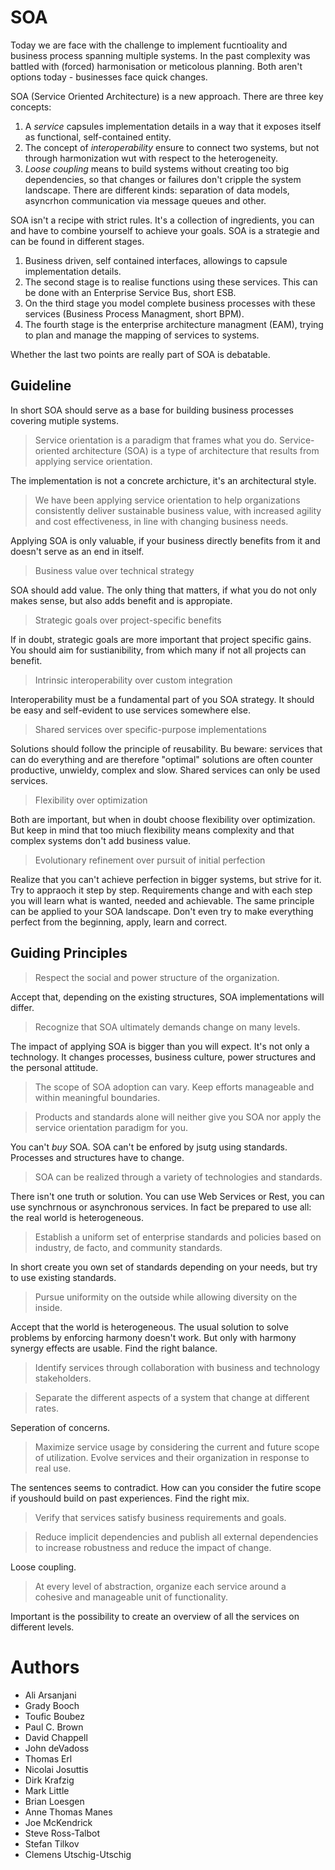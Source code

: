 # SOA

Today we are face with the challenge to implement fucntioality and business process spanning multiple systems. In the past complexity was battled with (forced) harmonisation or meticolous planning. Both aren't options today - businesses face quick changes.

SOA (Service Oriented Architecture) is a new approach. There are three key concepts:
1. A *service* capsules implementation details in a way that it exposes itself as functional, self-contained entity.
2. The concept of *interoperability* ensure to connect two systems, but not through harmonization wut with respect to the heterogeneity. 
3. *Loose coupling* means to build systems without creating too big dependencies, so that changes or failures don't cripple the system landscape. There are different kinds: separation of data models, asyncrhon communication via message queues and other.

SOA isn't a recipe with strict rules. It's a collection of ingredients, you can and have to combine yourself to achieve your goals. SOA is a strategie and can be found in different stages.

1. Business driven, self contained interfaces, allowings to capsule implementation details.
2. The second stage is to realise functions using these services. This can be done with an Enterprise Service Bus, short ESB.
3. On the third stage you model complete business processes with these services (Business Process Managment, short BPM).
4. The fourth stage is the enterprise architecture managment (EAM), trying to plan and manage the mapping of services to systems.

Whether the last two points are really part of SOA is debatable.

## Guideline

In short SOA should serve as a base for building business processes covering mutiple systems.

> Service orientation is a paradigm that frames what you do.
> Service-oriented architecture (SOA) is a type of architecture that results from applying service orientation.

The implementation is not a concrete archicture, it's an architectural style.

> We have been applying service orientation to help organizations consistently deliver sustainable business value, with increased agility and cost effectiveness, in line with changing business needs.

Applying SOA is only valuable, if your business directly benefits from it and doesn't serve as an end in itself.

> Business value over technical strategy

SOA should add value. The only thing that matters, if what you do not only makes sense, but also adds benefit and is appropiate.

> Strategic goals over project-specific benefits

If in doubt, strategic goals are more important that project specific gains. You should aim for sustianibility, from which many if not all projects can benefit.

> Intrinsic interoperability over custom integration

Interoperability must be a fundamental part of you SOA strategy. It should be easy and self-evident to use services somewhere else.

> Shared services over specific-purpose implementations

Solutions should follow the principle of reusability. Bu beware: services that can do everything and are therefore "optimal" solutions are often counter productive, unwieldy, complex and slow. Shared services can only be used services.

> Flexibility over optimization

Both are important, but when in doubt choose flexibility over optimization. But keep in mind that too miuch flexibility means complexity and that complex systems don't add business value.

> Evolutionary refinement over pursuit of initial perfection

Realize that you can't achieve perfection in bigger systems, but strive for it. Try to appraoch it step by step. Requirements change and with each step you will learn what is wanted, needed and achievable. The same principle can be applied to your SOA landscape. Don't even try to make everything perfect from the beginning, apply, learn and correct.

## Guiding Principles

> Respect the social and power structure of the organization.

Accept that, depending on the existing structures, SOA implementations will differ. 

> Recognize that SOA ultimately demands change on many levels.

The impact of applying SOA is bigger than you will expect. It's not only a technology. It changes processes, business culture, power structures and the personal attitude.

> The scope of SOA adoption can vary. Keep efforts manageable and within meaningful boundaries.

> Products and standards alone will neither give you SOA nor apply the service orientation paradigm for you.

You can't _buy_ SOA. SOA can't be enfored by jsutg using standards. Processes and structures have to change.

> SOA can be realized through a variety of technologies and standards.

There isn't one truth or solution. You can use Web Services or Rest, you can use synchrnous or asynchronous services. In fact be prepared to use all: the real world is heterogeneous.

> Establish a uniform set of enterprise standards and policies based on industry, de facto, and community standards.

In short create you own set of standards depending on your needs, but try to use existing standards.
> Pursue uniformity on the outside while allowing diversity on the inside.

Accept that the world is heterogeneous. The usual solution to solve problems by enforcing harmony doesn't work. But only with harmony synergy effects are usable. Find the right balance.

> Identify services through collaboration with business and technology stakeholders.

> Separate the different aspects of a system that change at different rates.

Seperation of concerns.

> Maximize service usage by considering the current and future scope of utilization.
> Evolve services and their organization in response to real use.

The sentences seems to contradict. How can you consider the futire scope if youshould build on past experiences. Find the right mix.

> Verify that services satisfy business requirements and goals.

> Reduce implicit dependencies and publish all external dependencies to increase robustness and reduce the impact of change.

Loose coupling.

> At every level of abstraction, organize each service around a cohesive and manageable unit of functionality.

Important is the possibility to create an overview of all the services on different levels.

# Authors

- Ali Arsanjani
- Grady Booch
- Toufic Boubez
- Paul C. Brown
- David Chappell
- John deVadoss 
- Thomas Erl
- Nicolai Josuttis
- Dirk Krafzig
- Mark Little
- Brian Loesgen
- Anne Thomas Manes 
- Joe McKendrick
- Steve Ross-Talbot
- Stefan Tilkov
- Clemens Utschig-Utschig